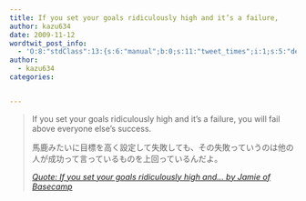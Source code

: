 ```yaml
---
title: If you set your goals ridiculously high and it’s a failure,
author: kazu634
date: 2009-11-12
wordtwit_post_info:
  - 'O:8:"stdClass":13:{s:6:"manual";b:0;s:11:"tweet_times";i:1;s:5:"delay";i:0;s:7:"enabled";i:1;s:10:"separation";s:2:"60";s:7:"version";s:3:"3.7";s:14:"tweet_template";b:0;s:6:"status";i:2;s:6:"result";a:0:{}s:13:"tweet_counter";i:2;s:13:"tweet_log_ids";a:1:{i:0;i:4925;}s:9:"hash_tags";a:0:{}s:8:"accounts";a:1:{i:0;s:7:"kazu634";}}'
author:
  - kazu634
categories:


---
```

<div class="section">
<blockquote title="Quote: If you set your goals ridiculously high and… by Jamie of Basecamp" cite="http://37signals.com/svn/posts/2011-if-you-set-your-goals-ridiculously-high-and">
<p>
      If you set your goals ridiculously high and it’s a failure, you will fail above everyone else’s success.
</p>
    
<p>
      馬鹿みたいに目標を高く設定して失敗しても、その失敗っていうのは他の人が成功って言っているものを上回っているんだよ。
</p>
    
<p>
<cite><a href="http://37signals.com/svn/posts/2011-if-you-set-your-goals-ridiculously-high-and" onclick="__gaTracker('send', 'event', 'outbound-article', 'http://37signals.com/svn/posts/2011-if-you-set-your-goals-ridiculously-high-and', 'Quote: If you set your goals ridiculously high and… by Jamie of Basecamp');" target="_blank">Quote: If you set your goals ridiculously high and… by Jamie of Basecamp</a></cite>
</p>
</blockquote>
</div>
